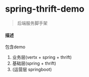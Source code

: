 spring-thrift-demo
=======

> 后端服务脚手架

#### 描述

包含demo

1. 业务层(vertx + spring + thrift)
2. 基础层(spring + thrift)
3. (运营层 springboot)
 

